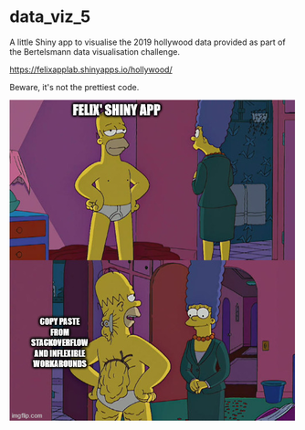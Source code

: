 # data_viz_5
A little Shiny app to visualise the 2019 hollywood data provided as part of the Bertelsmann data visualisation challenge. 

https://felixapplab.shinyapps.io/hollywood/

Beware, it's not the prettiest code.

![Alt text](meme/meme.jpg?raw=true "Felix' Shiny App")
